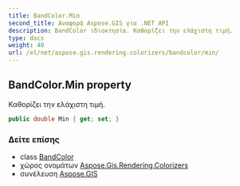 ```yaml
---
title: BandColor.Min
second_title: Αναφορά Aspose.GIS για .NET API
description: BandColor ιδιοκτησία. Καθορίζει την ελάχιστη τιμή.
type: docs
weight: 40
url: /el/net/aspose.gis.rendering.colorizers/bandcolor/min/
---
```

## BandColor.Min property

Καθορίζει την ελάχιστη τιμή.

```csharp
public double Min { get; set; }
```

### Δείτε επίσης

* class [BandColor](../)
* χώρος ονομάτων [Aspose.Gis.Rendering.Colorizers](../../bandcolor/)
* συνέλευση [Aspose.GIS](../../../)



